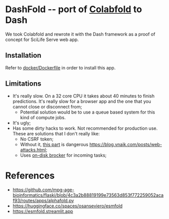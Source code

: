 # DashFold -- port of [Colabfold](https://github.com/sokrypton/ColabFold) to Dash

We took Colabfold and rewrote it with the Dash framework as a proof of concept for SciLife Serve web app.

## Installation

Refer to [docker/Dockerfile](docker/Dockerfile) in order to install this app.

## Limitations

- It's really slow. On a 32 core CPU it takes about 40 minutes to finish predictions. It's really slow for a browser app and the one that you cannot close or disconnect from;
  - Potential solution would be to use a queue based system for this kind of compute jobs.
- It's ugly;
- Has some dirty hacks to work. Not recommended for production use. These are solutions that I don't really like:
  - No CSRF token;
  - Without it, [this part](https://github.com/ScilifelabDataCentre/dashfold/blob/916f6e0bfd99270af80ebf3b1524af5840d7bc38/dash_fold/app.py#L351) is dangerous https://blog.vnaik.com/posts/web-attacks.html;
  - Uses [on-disk brocker](https://github.com/ScilifelabDataCentre/dashfold/blob/916f6e0bfd99270af80ebf3b1524af5840d7bc38/dash_fold/app.py#L24) for incoming tasks;

# References

- https://github.com/mpg-age-bioinformatics/flaski/blob/4c3a2b88819199e73563d853f772259052acaf93/routes/apps/alphafold.py
- https://huggingface.co/spaces/osanseviero/esmfold
- https://esmfold.streamlit.app

